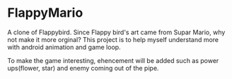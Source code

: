 FlappyMario
===========

A clone of Flappybird.
Since Flappy bird's art came from Supar Mario, why not make it more orginal? 
This project is to help myself understand more with android animation and game loop.

To make the game interesting, ehencement will be added such as power ups(flower, star) and enemy coming out of the pipe.


